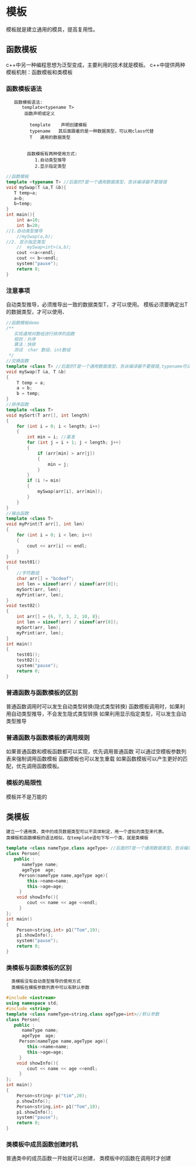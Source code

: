 # 模板
 模板就是建立通用的模具，提高复用性。
 ## 函数模板
  c++中另一种编程思想为泛型变成，主要利用的技术就是模板。
  c++中提供两种模板机制：函数模板和类模板
### 函数模板语法

       函数模板语法: 
          template<typename T>
           函数声明或定义

             template    声明创建模板
             typename   其后面跟着的是一种数据类型，可以用class代替
             T   通用的数据类型


            函数模板有两种使用方式:
               1.自动类型推导
               2.显示指定类型

```cpp
//函数模板
template <typename T> //后面的T是一个通用数据类型，告诉编译器不要报错
void mySwap(T &a,T &b){
   T temp=a;
   a=b;
   b=temp;
}
int main(){
    int a=10;
    int b=20;
//1.自动类型推导
    //mySwap(a,b);
//2. 显示指定类型
    //  mySwap<int>(a,b);
    cout <<a<<endl;
    cout << b<<endl;
    system("pause");
    return 0;
}
```
### 注意事项
   自动类型推导，必须推导出一致的数据类型T，才可以使用。
   模板必须要确定出T的数据类型，才可以使用、

```cpp
//函数模板demo 
/**
   实现通用对数组进行排序的函数
   规则：升序
   算法：快排
   测试  char 数组，int数组
 */
//交换函数
template <class T> //后面的T是一个通用数据类型，告诉编译器不要报错,typename可以用calss代替
void mySwap(T &a, T &b)
{
    T temp = a;
    a = b;
    b = temp;
}
//排序函数
template <class T>
void mySort(T arr[], int length)
{
    for (int i = 0; i < length; i++)
    {
        int min = i; //基准
        for (int j = i + 1; j < length; j++)
        {
            if (arr[min] > arr[j])
            {
                min = j;
            }
        }
        if (i != min)
        {
            mySwap(arr[i], arr[min]);
        }
    }
}
//输出函数
template <class T>
void myPrint(T arr[], int len)
{
    for (int i = 0; i < len; i++)
    {
        cout << arr[i] << endl;
    }
}
void test01()
{
    //字符数组
    char arr[] = "bcdeaf";
    int len = sizeof(arr) / sizeof(arr[0]);
    mySort(arr, len);
    myPrint(arr, len);
}
void test02()
{
    int arr[] = {6, 7, 3, 2, 10, 8};
    int len = sizeof(arr) / sizeof(arr[0]);
    mySort(arr, len);
    myPrint(arr, len);
}
int main()
{
    test01();
    test02();
    system("pause");
    return 0;
}
```
### 普通函数与函数模板的区别
 普通函数调用时可以发生自动类型转换(隐式类型转换)
 函数模板调用时，如果利用自动类型推导，不会发生隐式类型转换
 如果利用显示指定类型，可以发生自动类型推导
 ### 普通函数与函数模板的调用规则
   如果普通函数和模板函数都可以实现，优先调用普通函数
   可以通过空模板参数列表来强制调用函数模板
   函数模板也可以发生重载
   如果函数模板可以产生更好的匹配，优先调用函数模板。
### 模板的局限性
  模板并不是万能的
  ## 类模板
    建立一个通用类，类中的成员数据类型可以不具体制定，用一个虚拟的类型来代表。
    类模板和函数模板的语法相似，在template语句下写一个类，就是类模板
```cpp
template <class nameType,class ageType> //后面的T是一个通用数据类型，告诉编译器不要报错,typename可以用calss代替
class Person{
   public :
      nameType name;
      ageType  age;
     Person(nameType name,ageType age){
        this->name=name;
        this->age=age;
     }
    void showInfo(){
        cout << name << age <<endl;
     } 
};
int main()
{
    Person<string,int> p1("Tom",19);
    p1.showInfo();
    system("pause");
    return 0;
}
```
### 类模板与函数模板的区别
      类模板没有自动类型推导的使用方式
      类模板在模板参数列表中可以有默认参数
```cpp
#include <iostream>
using namespace std;
#include <string>
template <class nameType=string,class ageType=int>//默认参数
class Person{
   public :
      nameType name;
      ageType  age;
     Person(nameType name,ageType age){
        this->name=name;
        this->age=age;
     }
    void showInfo(){
        cout << name << age <<endl;
     } 
};
int main()
{
    Person<string> p("tim",20); 
    p.showInfo();
    Person<string,int> p1("Tom",19);
    p1.showInfo();
    system("pause");
    return 0;
}
```
### 类模板中成员函数创建时机 
   普通类中的成员函数一开始就可以创建，
   类模板中的函数在调用时才创建